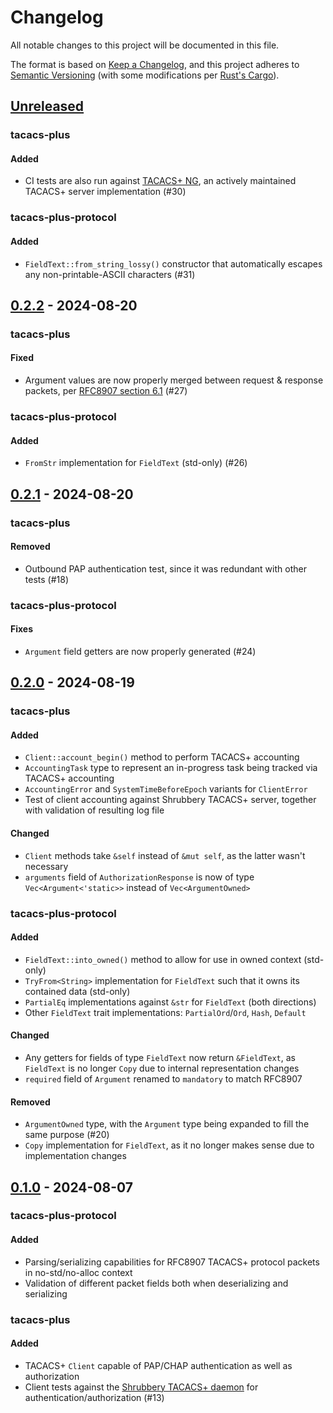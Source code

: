 # Changelog

All notable changes to this project will be documented in this file.

The format is based on [Keep a Changelog](https://keepachangelog.com/en/1.1.0/),
and this project adheres to [Semantic Versioning](https://semver.org/spec/v2.0.0.html)
(with some modifications per [Rust's Cargo](https://doc.rust-lang.org/cargo/reference/resolver.html#semver-compatibility)).

## [Unreleased]

### tacacs-plus

#### Added

- CI tests are also run against [TACACS+ NG], an actively maintained TACACS+ server implementation (#30)

[TACACS+ NG]: https://projects.pro-bono-publico.de/event-driven-servers/doc/tac_plus-ng.html

### tacacs-plus-protocol

#### Added

- `FieldText::from_string_lossy()` constructor that automatically escapes any non-printable-ASCII characters (#31)

## [0.2.2] - 2024-08-20

### tacacs-plus

#### Fixed

- Argument values are now properly merged between request & response packets, per [RFC8907 section 6.1] (#27)

[RFC8907 section 6.1]: https://www.rfc-editor.org/rfc/rfc8907.html#section-6.1-18

### tacacs-plus-protocol

#### Added

- `FromStr` implementation for `FieldText` (std-only) (#26)

## [0.2.1] - 2024-08-20

### tacacs-plus

#### Removed

- Outbound PAP authentication test, since it was redundant with other tests (#18)

### tacacs-plus-protocol

#### Fixes

- `Argument` field getters are now properly generated (#24)

## [0.2.0] - 2024-08-19

### tacacs-plus

#### Added

- `Client::account_begin()` method to perform TACACS+ accounting
- `AccountingTask` type to represent an in-progress task being tracked via TACACS+ accounting
- `AccountingError` and `SystemTimeBeforeEpoch` variants for `ClientError`
- Test of client accounting against Shrubbery TACACS+ server, together with validation of resulting log file

#### Changed

- `Client` methods take `&self` instead of `&mut self`, as the latter wasn't necessary
- `arguments` field of `AuthorizationResponse` is now of type `Vec<Argument<'static>>` instead of `Vec<ArgumentOwned>`

### tacacs-plus-protocol

#### Added

- `FieldText::into_owned()` method to allow for use in owned context (std-only)
- `TryFrom<String>` implementation for `FieldText` such that it owns its contained data (std-only)
- `PartialEq` implementations against `&str` for `FieldText` (both directions)
- Other `FieldText` trait implementations: `PartialOrd`/`Ord`, `Hash`, `Default`

#### Changed

- Any getters for fields of type `FieldText` now return `&FieldText`, as `FieldText` is no longer `Copy`
  due to internal representation changes
- `required` field of `Argument` renamed to `mandatory` to match RFC8907

#### Removed

- `ArgumentOwned` type, with the `Argument` type being expanded to fill the same purpose (#20)
- `Copy` implementation for `FieldText`, as it no longer makes sense due to implementation changes

## [0.1.0] - 2024-08-07

### tacacs-plus-protocol

#### Added

- Parsing/serializing capabilities for RFC8907 TACACS+ protocol packets in no-std/no-alloc context
- Validation of different packet fields both when deserializing and serializing

### tacacs-plus

#### Added

- TACACS+ `Client` capable of PAP/CHAP authentication as well as authorization
- Client tests against the [Shrubbery TACACS+ daemon] for authentication/authorization (#13)

[Shrubbery TACACS+ daemon]: https://shrubbery.net/tac_plus/

[Unreleased]: https://github.com/cPacketNetworks/tacacs-plus-rs/compare/v0.2.2...HEAD
[0.2.2]: https://github.com/cPacketNetworks/tacacs-plus-rs/compare/v0.2.1...v0.2.2
[0.2.1]: https://github.com/cPacketNetworks/tacacs-plus-rs/compare/v0.2.0...v0.2.1
[0.2.0]: https://github.com/cPacketNetworks/tacacs-plus-rs/compare/v0.1.0...v0.2.0
[0.1.0]: https://github.com/cPacketNetworks/tacacs-plus-rs/releases/tag/v0.1.0
